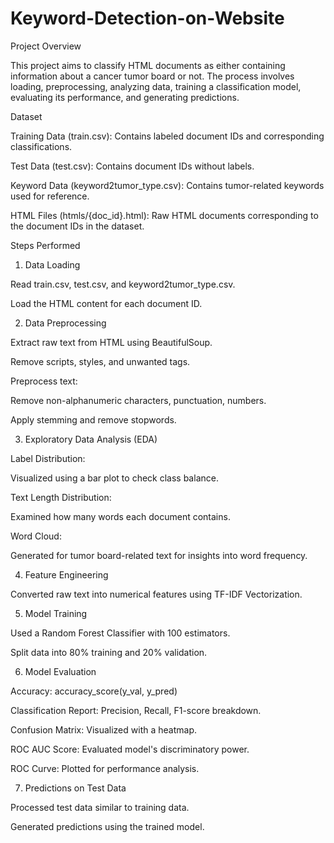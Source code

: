 # Keyword-Detection-on-Website
Project Overview

This project aims to classify HTML documents as either containing information about a cancer tumor board or not. The process involves loading, preprocessing, analyzing data, training a classification model, evaluating its performance, and generating predictions.

Dataset

Training Data (train.csv): Contains labeled document IDs and corresponding classifications.

Test Data (test.csv): Contains document IDs without labels.

Keyword Data (keyword2tumor_type.csv): Contains tumor-related keywords used for reference.

HTML Files (htmls/{doc_id}.html): Raw HTML documents corresponding to the document IDs in the dataset.

Steps Performed

1. Data Loading

Read train.csv, test.csv, and keyword2tumor_type.csv.

Load the HTML content for each document ID.

2. Data Preprocessing

Extract raw text from HTML using BeautifulSoup.

Remove scripts, styles, and unwanted tags.

Preprocess text:

Remove non-alphanumeric characters, punctuation, numbers.

Apply stemming and remove stopwords.

3. Exploratory Data Analysis (EDA)

Label Distribution:

Visualized using a bar plot to check class balance.

Text Length Distribution:

Examined how many words each document contains.

Word Cloud:

Generated for tumor board-related text for insights into word frequency.

4. Feature Engineering

Converted raw text into numerical features using TF-IDF Vectorization.

5. Model Training

Used a Random Forest Classifier with 100 estimators.

Split data into 80% training and 20% validation.

6. Model Evaluation

Accuracy: accuracy_score(y_val, y_pred)

Classification Report: Precision, Recall, F1-score breakdown.

Confusion Matrix: Visualized with a heatmap.

ROC AUC Score: Evaluated model's discriminatory power.

ROC Curve: Plotted for performance analysis.

7. Predictions on Test Data

Processed test data similar to training data.

Generated predictions using the trained model.
